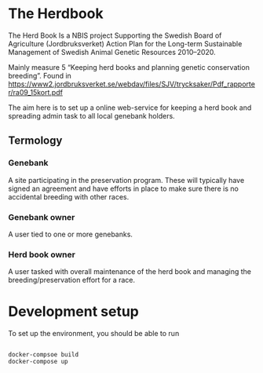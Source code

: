 # The Herdbook
The Herd Book Is a NBIS project Supporting the Swedish Board of Agriculture (Jordbruksverket) Action Plan for the Long-term
Sustainable Management of Swedish Animal Genetic Resources 2010–2020.

Mainly measure 5 “Keeping herd books and planning genetic conservation breeding”. Found in https://www2.jordbruksverket.se/webdav/files/SJV/trycksaker/Pdf_rapporter/ra09_15kort.pdf

The aim here is to set up a online web-service for keeping a herd
book and spreading admin task to all local genebank holders.

## Termology

### Genebank

A site participating in the preservation program. These will typically
have signed an agreement and have efforts in place to make sure there
is no accidental breeding with other races.

### Genebank owner

A user tied to one or more genebanks.

### Herd book owner

A user tasked with overall maintenance of the herd book and managing the
breeding/preservation effort for a race.

# Development setup

To set up the environment, you should be able to run

```console

docker-compsoe build
docker-compose up
```

